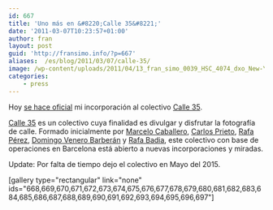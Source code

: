 ```yaml
---
id: 667
title: 'Uno más en &#8220;Calle 35&#8221;'
date: '2011-03-07T10:23:57+01:00'
author: fran
layout: post
guid: 'http://fransimo.info/?p=667'
aliases:  /es/blog/2011/03/07/calle-35/
image: /wp-content/uploads/2011/04/13_fran_simo_0039_HSC_4074_dxo_New-York-_-Places-store-front-Store-Fronts-Street-photography-Travelbook_v3-Travelbook_v4.jpg
categories:
    - press
---
```


Hoy <a href="http://calle35.com/nueva-incorporacion-a-calle-35-fran-simo/">se hace oficial</a> mi incorporación al colectivo <a href="http://calle35.com/">Calle 35</a>.

<a href="http://calle35.com/" target="_blank">Calle 35</a> es un colectivo cuya finalidad es divulgar y disfrutar la fotografía de calle. Formado inicialmente por <a href="http://marcelocaballero-fotografia.blogspot.com/" target="_blank">Marcelo Caballero</a>, <a href="http://cmprieto.blogspot.com/" target="_blank">Carlos Prieto</a>, <a href="http://elfotografoviajero.com" target="_blank">Rafa Pérez</a>, <a href="http://www.domingovenerobarberan.es/" target="_blank">Domingo Venero Barberán</a> y <a href="http://rafabadia.blogspot.com/" target="_blank">Rafa Badia</a>, este colectivo con base de operaciones en Barcelona está abierto a nuevas incorporaciones y miradas.

Update: Por falta de tiempo dejo el colectivo en Mayo del 2015.

[gallery type="rectangular" link="none" ids="668,669,670,671,672,673,674,675,676,677,678,679,680,681,682,683,684,685,686,687,688,689,690,691,692,693,694,695,696,697"]